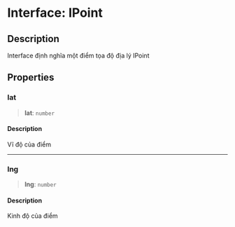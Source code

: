 # Interface: IPoint

## Description

Interface định nghĩa một điểm tọa độ địa lý
IPoint

## Properties

<a id="lat"></a>

### lat

> **lat**: `number`

#### Description

Vĩ độ của điểm

---

<a id="lng"></a>

### lng

> **lng**: `number`

#### Description

Kinh độ của điểm
